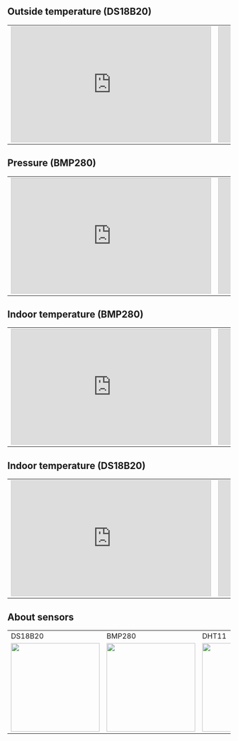 
## Outside temperature (DS18B20)

<table>  
  <tr>
    <td><iframe width="450" height="260" style="border: 1px solid #cccccc;" src="https://thingspeak.com/channels/686268/charts/6?average=10&bgcolor=%23ffffff&color=%23d62020&days=2&dynamic=true&round=2&title=Temperature+DS18B20+-+Outdoor&type=line&xaxis=Date&yaxis=%2AC"></iframe></td>
    <td><iframe width="450" height="260" style="border: 1px solid #cccccc;" src="https://thingspeak.com/channels/686268/widgets/46411"></iframe></td>
  </tr>
</table>

## Pressure (BMP280)
<table>
  <tr>
    <td><iframe width="450" height="260" style="border: 1px solid #cccccc;" src="https://thingspeak.com/channels/686268/charts/2?average=30&bgcolor=%23ffffff&color=%23d62020&days=7&dynamic=true&round=2&title=Pressure+BMP280&type=line&xaxis=Date%2FTime&yaxis=hPa"></iframe></td>
    <td><iframe width="450" height="260" style="border: 1px solid #cccccc;" src="https://thingspeak.com/channels/686268/widgets/36973"></iframe></td>
  </tr>
</table> 

## Indoor temperature (BMP280)
<table> 
  <tr>
    <td><iframe width="450" height="260" style="border: 1px solid #cccccc;" src="https://thingspeak.com/channels/686268/charts/1?average=10&bgcolor=%23ffffff&color=%23d62020&days=2&dynamic=true&round=2&title=Temperature+BMP280&type=line&xaxis=Date%2FTime&yaxis=%2AC"></iframe></td>  
    <td><iframe width="450" height="260" style="border: 1px solid #cccccc;" src="https://thingspeak.com/channels/686268/widgets/46408"></iframe></td>
  </tr>
</table> 

## Indoor temperature (DS18B20)
<table>
  <tr>
    <td><iframe width="450" height="260" style="border: 1px solid #cccccc;" src="https://thingspeak.com/channels/686268/charts/5?average=10&bgcolor=%23ffffff&color=%23d62020&days=2&dynamic=true&round=2&title=Temperature+DS18B20&type=line&xaxis=Date%2FTime&yaxis=%2AC"></iframe></td>
    <td><iframe width="450" height="260" style="border: 1px solid #cccccc;" src="https://thingspeak.com/channels/686268/widgets/46410"></iframe></td>
  </tr>  
</table>

## About sensors
<table>
  <tr>
    <td>
      DS18B20
    </td>
    <td>
     BMP280
    </td>
    <td>
     DHT11
    </td>
  </tr>
  <tr> 
    <td>
      <a href="https://www.maximintegrated.com/en/products/sensors/DS18B20.html" target="_blank">
      <img src="https://cdn.shopify.com/s/files/1/2396/0755/products/DS18B20_temperature_sensor_1000_grande.JPG?v=1506866338" width="200" height="200">
      </a>
    </td>
    <td>
      <a href="https://www.bosch-sensortec.com/bst/products/all_products/bmp280" target="_blank">
      <img src="https://kamami.pl/56077-thickbox_default/gy-bmp280-modul-z-czujnikiem-cisnienia-mems-bmp280-firmy-bosch.jpg" width="200" height="200">
      </a>
    </td>
    <td>
      <a href="http://www.aosong.com/userfiles/images/product/dht11/DHT11-1.jpg" target="_blank">
      <img src="http://www.aosong.com/userfiles/images/product/dht11/DHT11-1.jpg" width="200" height="200">
      </a>
    </td>
  </tr>  
</table>

<!--



## Welcome to GitHub Pages

You can use the [editor on GitHub](https://github.com/betonoweprojekty/site/edit/master/README.md) to maintain and preview the content for your website in Markdown files.

Whenever you commit to this repository, GitHub Pages will run [Jekyll](https://jekyllrb.com/) to rebuild the pages in your site, from the content in your Markdown files.

### Markdown

Markdown is a lightweight and easy-to-use syntax for styling your writing. It includes conventions for

```markdown
Syntax highlighted code block

# Header 1
## Header 2
### Header 3


- Bulleted
- List

1. Numbered
2. List

**Bold** and _Italic_ and `Code` text

[Link](url) and ![Image](src)
```

For more details see [GitHub Flavored Markdown](https://guides.github.com/features/mastering-markdown/).

### Jekyll Themes

Your Pages site will use the layout and styles from the Jekyll theme you have selected in your [repository settings](https://github.com/betonoweprojekty/site/settings). The name of this theme is saved in the Jekyll `_config.yml` configuration file.

### Support or Contact

Having trouble with Pages? Check out our [documentation](https://help.github.com/categories/github-pages-basics/) or [contact support](https://github.com/contact) and we’ll help you sort it out.

-->
